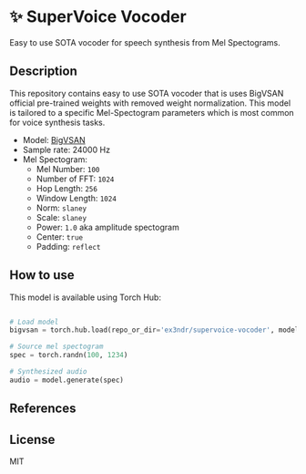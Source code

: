 # ✨ SuperVoice Vocoder
Easy to use SOTA vocoder for speech synthesis from Mel Spectograms.

## Description
This repository contains easy to use SOTA vocoder that is uses BigVSAN official pre-trained weights with removed weight normalization. This model is tailored to a specific Mel-Spectogram parameters which is most common for voice synthesis tasks.

* Model: [BigVSAN](https://arxiv.org/abs/2309.02836)
* Sample rate: 24000 Hz
* Mel Spectogram:
  * Mel Number: `100`
  * Number of FFT: `1024`
  * Hop Length: `256`
  * Window Length: `1024`
  * Norm: `slaney`
  * Scale: `slaney`
  * Power: `1.0` aka amplitude spectogram
  * Center: `true`
  * Padding: `reflect`
 
## How to use

This model is available using Torch Hub:

```python

# Load model
bigvsan = torch.hub.load(repo_or_dir='ex3ndr/supervoice-vocoder', model='bigvsan')

# Source mel spectogram
spec = torch.randn(100, 1234)

# Synthesized audio
audio = model.generate(spec)

```

## References

## License

MIT
